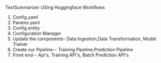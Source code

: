 TextSummarizer USing Huggingface
Workflows
1.	Config.yaml
2.	Params.yaml
3.	Config entity
4.	Configuration Manager
5.	Update the components- Data Ingestion,Data Transformation, Model Trainer
6.	Create our Pipeline-- Training Pipeline,Prediction Pipeline
7.	Front end-- Api's, Training APi's, Batch Prediction API's
